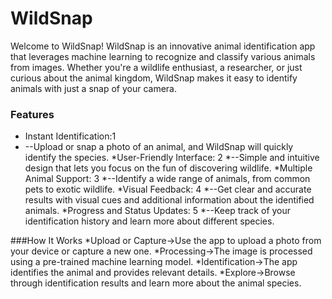 # WildSnap
Welcome to WildSnap!
WildSnap is an innovative animal identification app that leverages machine learning to recognize and classify various animals from images. Whether you're a wildlife enthusiast, a researcher, or just curious about the animal kingdom, WildSnap makes it easy to identify animals with just a snap of your camera.

### Features
* Instant Identification:1
* --Upload or snap a photo of an animal, and WildSnap will quickly identify the species.
*User-Friendly Interface: 2
*--Simple and intuitive design that lets you focus on the fun of discovering wildlife.
*Multiple Animal Support: 3
*--Identify a wide range of animals, from common pets to exotic wildlife.
*Visual Feedback: 4
*--Get clear and accurate results with visual cues and additional information about the identified animals.
*Progress and Status Updates: 5
*--Keep track of your identification history and learn more about different species.

###How It Works
*Upload or Capture->Use the app to upload a photo from your device or capture a new one.
*Processing->The image is processed using a pre-trained machine learning model.
*Identification->The app identifies the animal and provides relevant details.
*Explore->Browse through identification results and learn more about the animal species.
